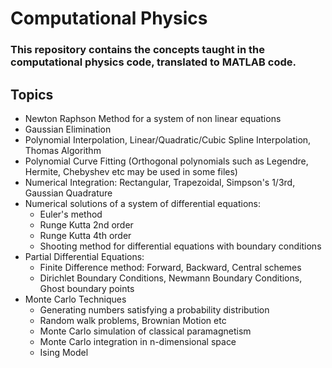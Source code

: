 # Computational Physics

### This repository contains the concepts taught in the computational physics code, translated to MATLAB code.

## Topics
* Newton Raphson Method for a system of non linear equations
* Gaussian Elimination
* Polynomial Interpolation, Linear/Quadratic/Cubic Spline Interpolation, Thomas Algorithm
* Polynomial Curve Fitting (Orthogonal polynomials such as Legendre, Hermite, Chebyshev etc may be used in some files)
* Numerical Integration: Rectangular, Trapezoidal, Simpson's 1/3rd, Gaussian Quadrature
* Numerical solutions of a system of differential equations:
    * Euler's method
    * Runge Kutta 2nd order
    * Runge Kutta 4th order
    * Shooting method for differential equations with boundary conditions
* Partial Differential Equations:
    * Finite Difference method: Forward, Backward, Central schemes
    * Dirichlet Boundary Conditions, Newmann Boundary Conditions, Ghost boundary points
* Monte Carlo Techniques
    * Generating numbers satisfying a probability distribution
    * Random walk problems, Brownian Motion etc
    * Monte Carlo simulation of classical paramagnetism
    * Monte Carlo integration in n-dimensional space
    * Ising Model




